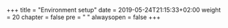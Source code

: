 +++
title = "Environment setup"
date = 2019-05-24T21:15:33+02:00
weight = 20
chapter = false
pre = "<i class='fa ela-folder'></i> "
alwaysopen = false
+++ 
